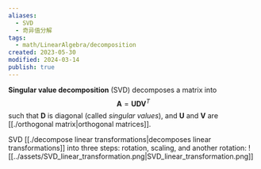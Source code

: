 ```yaml
---
aliases:
  - SVD
  - 奇异值分解
tags:
  - math/LinearAlgebra/decomposition
created: 2023-05-30
modified: 2024-03-14
publish: true
---
```

**Singular value decomposition** (SVD) decomposes a matrix into$$
\mathbf{A} = \mathbf{U}{\mathbf{D}}\mathbf{V}^T
$$such that $\mathbf{D}$ is diagonal (called *singular values*), and $\mathbf{U}$ and $\mathbf{V}$ are [[./orthogonal matrix|orthogonal matrices]].

SVD [[./decompose linear transformations|decomposes linear transformations]] into three steps: rotation, scaling, and another rotation:
![[../assets/SVD_linear_transformation.png|SVD_linear_transformation.png]]